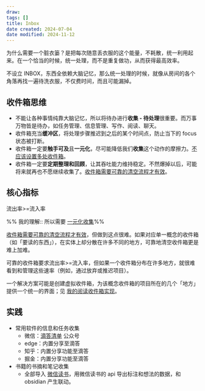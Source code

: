 ```yaml
---
draw:
tags: []
title: Inbox
date created: 2024-07-04
date modified: 2024-11-12
---
```


为什么需要一个脏衣篓？是把每次随意丢衣服的这个能量，不耗散，统一利用起来。在一个恰当的时候，统一处理，而不是重复做功，从而获得最高效率。

不设立 INBOX，东西全依赖大脑记忆，那么统一处理的时候，就像从房间的各个角落再找一遍待洗衣服，不仅费时间，而且可能漏掉。

## 收件箱思维

- 不能让各种事情纯靠大脑记忆，所以将待办进行**收集 - 待处理**很重要。而万事万物皆是待办，如任务管理、信息管理、写作、阅读、聊天。
- 收件箱充当**缓冲区**，将处理步骤推迟到之后的某个时间点，防止当下的 focus 状态被打断。
- 收件箱一定要**触手可及**且**一元化**，尽可能降低我们**收集**这个动作的摩擦力。[不应该设置多处收件箱](不应该设置多处收件箱)。
- 收件箱一定要**定期整理和回顾**，让其吞吐能力维持稳定。不然爆掉以后，可能将来就再也不愿继续收集了。[收件箱需要可靠的清空流程才有效](收件箱需要可靠的清空流程才有效)。

## 核心指标

流出率>=流入率

%% 我的理解:: 所以需要 [一元化收集](一元化收集)%%

[收件箱需要可靠的清空流程才有效](收件箱需要可靠的清空流程才有效)，但做到这点很难。如果对应单一概念的收件箱（如「要读的东西」），在实体上却分散在许多不同的地方，可靠地清空收件箱更是难上加难。

可靠的收件箱要求流出率>=流入率，但如果一个收件箱分布在许多地方，就很难看到和管理这些速率（例如，通过放弃或推迟项目）。

一个解决方案可能是创建虚拟收件箱，为该概念收件箱的项目所在的几个「地方」提供一个统一的界面；见 [我的阅读收件箱实现](我的阅读收件箱实现)。

## 实践

- 常用软件的信息和任务收集
	- 微信：[滴答清单](滴答清单.md) 公众号
	- edge：内置分享至滴答
	- 知乎：内置分享功能至滴答
	- 掘金：内置分享功能至滴答
- 书籍的书摘和笔记收集
	- 全部导入 [微信读书](微信读书.md)，用微信读书的 api 导出标注和想法的数据，和 obsidian 产生联动。
